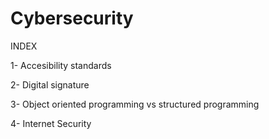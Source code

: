 # Cybersecurity
<p>INDEX</p>
<p>1- Accesibility standards</p>
<p><span lang="en">2- Digital signature</span></p>
<p><span lang="en">3- Object oriented programming vs structured programming</span></p>
<p><span lang="en">4- Internet Security</span></p>
